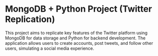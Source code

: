 # MongoDB + Python Project (Twitter Replication) 
This project aims to replicate key features of the Twitter platform using MongoDB for data storage and Python for backend development. The application allows users to create accounts, post tweets, and follow other users, simulating a social media experience.
